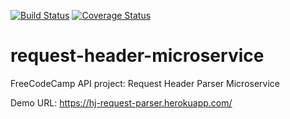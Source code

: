 [![Build Status](https://travis-ci.org/hexjelly/request-header-microservice.svg?branch=master)](https://travis-ci.org/hexjelly/request-header-microservice) [![Coverage Status](https://coveralls.io/repos/github/hexjelly/request-header-microservice/badge.svg?branch=master)](https://coveralls.io/github/hexjelly/request-header-microservice?branch=master)

# request-header-microservice
FreeCodeCamp API project: Request Header Parser Microservice

Demo URL: https://hj-request-parser.herokuapp.com/
